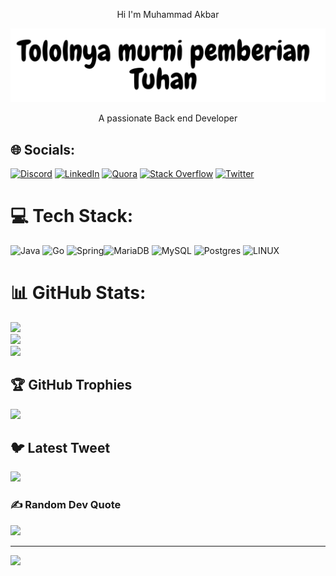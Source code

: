 
<p align="center">
Hi I'm Muhammad Akbar
</p>
<p align="center">
  <img src="https://github.com/Muhammadakbaar/Some-Picture/blob/main/tolol.png"/>
</p>
<p align="center">
A passionate Back end Developer
</p>


## 🌐 Socials:
[![Discord](https://img.shields.io/badge/Discord-%237289DA.svg?logo=discord&logoColor=white)](https://discord.gg/SiTamvan#6690) [![LinkedIn](https://img.shields.io/badge/LinkedIn-%230077B5.svg?logo=linkedin&logoColor=white)](https://linkedin.com/in/muhammadakbaar) [![Quora](https://img.shields.io/badge/Quora-%23B92B27.svg?logo=Quora&logoColor=white)](https://quora.com/profile/Muhammad-Akbar-716) [![Stack Overflow](https://img.shields.io/badge/-Stackoverflow-FE7A16?logo=stack-overflow&logoColor=white)](https://stackoverflow.com/users/9692866) [![Twitter](https://img.shields.io/badge/Twitter-%231DA1F2.svg?logo=Twitter&logoColor=white)](https://twitter.com/shinkitazeni) 

# 💻 Tech Stack:
![Java](https://img.shields.io/badge/java-%23ED8B00.svg?style=for-the-badge&logo=java&logoColor=white) ![Go](https://img.shields.io/badge/go-%2300ADD8.svg?style=for-the-badge&logo=go&logoColor=white) ![Spring](https://img.shields.io/badge/spring-%236DB33F.svg?style=for-the-badge&logo=spring&logoColor=white)![MariaDB](https://img.shields.io/badge/MariaDB-003545?style=for-the-badge&logo=mariadb&logoColor=white) ![MySQL](https://img.shields.io/badge/mysql-%2300f.svg?style=for-the-badge&logo=mysql&logoColor=white) ![Postgres](https://img.shields.io/badge/postgres-%23316192.svg?style=for-the-badge&logo=postgresql&logoColor=white) ![LINUX](https://img.shields.io/badge/Linux-FCC624?style=for-the-badge&logo=linux&logoColor=black)
# 📊 GitHub Stats:
![](https://github-readme-stats.vercel.app/api?username=muhammadakbaar&theme=merko&hide_border=false&include_all_commits=true&count_private=true)<br/>
![](https://github-readme-streak-stats.herokuapp.com/?user=muhammadakbaar&theme=merko&hide_border=false)<br/>
![](https://github-readme-stats.vercel.app/api/top-langs/?username=muhammadakbaar&theme=merko&hide_border=false&include_all_commits=true&count_private=true&layout=compact)

## 🏆 GitHub Trophies
![](https://github-profile-trophy.vercel.app/?username=muhammadakbaar&theme=monokai&no-frame=false&no-bg=true&margin-w=4)

## 🐦 Latest Tweet
[![](https://gtce.itsvg.in/api?username=shinkitazeni)](https://github.com/VishwaGauravIn/github-twitter-card-embed)

### ✍️ Random Dev Quote
![](https://quotes-github-readme.vercel.app/api?type=horizontal&theme=merko)

---
[![](https://visitcount.itsvg.in/api?id=muhammadakbaar&icon=5&color=8)](https://visitcount.itsvg.in)

<!-- Proudly created with GPRM ( https://gprm.itsvg.in ) -->
